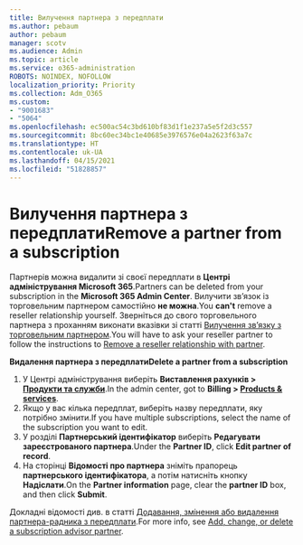 ```yaml
---
title: Вилучення партнера з передплати
ms.author: pebaum
author: pebaum
manager: scotv
ms.audience: Admin
ms.topic: article
ms.service: o365-administration
ROBOTS: NOINDEX, NOFOLLOW
localization_priority: Priority
ms.collection: Adm_O365
ms.custom:
- "9001683"
- "5064"
ms.openlocfilehash: ec500ac54c3bd610bf83d1f1e237a5e5f2d3c557
ms.sourcegitcommit: 8bc60ec34bc1e40685e3976576e04a2623f63a7c
ms.translationtype: HT
ms.contentlocale: uk-UA
ms.lasthandoff: 04/15/2021
ms.locfileid: "51828857"
---
```

# <a name="remove-a-partner-from-a-subscription"></a><span data-ttu-id="206f4-102">Вилучення партнера з передплати</span><span class="sxs-lookup"><span data-stu-id="206f4-102">Remove a partner from a subscription</span></span>

<span data-ttu-id="206f4-103">Партнерів можна видалити зі своєї передплати в **Центрі адміністрування Microsoft 365**.</span><span class="sxs-lookup"><span data-stu-id="206f4-103">Partners can be deleted from your subscription in the **Microsoft 365 Admin Center**.</span></span> <span data-ttu-id="206f4-104">Вилучити зв’язок із торговельним партнером самостійно **не можна**.</span><span class="sxs-lookup"><span data-stu-id="206f4-104">You **can't** remove a reseller relationship yourself.</span></span> <span data-ttu-id="206f4-105">Зверніться до свого торговельного партнера з проханням виконати вказівки зі статті [Вилучення зв’язку з торговельним партнером](https://docs.microsoft.com/partner-center/remove-a-relationship).</span><span class="sxs-lookup"><span data-stu-id="206f4-105">You will have to ask your reseller partner to follow the instructions to [Remove a reseller relationship with partner](https://docs.microsoft.com/partner-center/remove-a-relationship).</span></span>

<span data-ttu-id="206f4-106">**Видалення партнера з передплати**</span><span class="sxs-lookup"><span data-stu-id="206f4-106">**Delete a partner from a subscription**</span></span>

1. <span data-ttu-id="206f4-107">У Центрі адміністрування виберіть **Виставлення рахунків > [Продукти та служби](https://go.microsoft.com/fwlink/p/?linkid=842054)**.</span><span class="sxs-lookup"><span data-stu-id="206f4-107">In the admin center, got to **Billing > [Products & services](https://go.microsoft.com/fwlink/p/?linkid=842054)**.</span></span>
2. <span data-ttu-id="206f4-108">Якщо у вас кілька передплат, виберіть назву передплати, яку потрібно змінити.</span><span class="sxs-lookup"><span data-stu-id="206f4-108">If you have multiple subscriptions, select the name of the subscription you want to edit.</span></span>
3. <span data-ttu-id="206f4-109">У розділі **Партнерський ідентифікатор** виберіть **Редагувати зареєстрованого партнера**.</span><span class="sxs-lookup"><span data-stu-id="206f4-109">Under the **Partner ID**, click **Edit partner of record**.</span></span>
4. <span data-ttu-id="206f4-110">На сторінці **Відомості про партнера** зніміть прапорець **партнерського ідентифікатора**, а потім натисніть кнопку **Надіслати**.</span><span class="sxs-lookup"><span data-stu-id="206f4-110">On the **Partner information** page, clear the **partner ID** box, and then click **Submit**.</span></span>

<span data-ttu-id="206f4-111">Докладні відомості див. в статті [Додавання, змінення або видалення партнера-радника з передплати](https://docs.microsoft.com/microsoft-365/admin/misc/add-partner?view=o365-worldwide).</span><span class="sxs-lookup"><span data-stu-id="206f4-111">For more info, see [Add, change, or delete a subscription advisor partner](https://docs.microsoft.com/microsoft-365/admin/misc/add-partner?view=o365-worldwide).</span></span>
